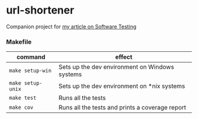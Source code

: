 # url-shortener

Companion project for [my article on Software Testing](https://bit.ly/reliable-code-1A)

### Makefile

| command           | effect                                          |
| ----------------- | ----------------------------------------------- |
| `make setup-win`  | Sets up the dev environment on Windows systems  |
| `make setup-unix` | Sets up the dev environment on \*nix systems    |
| `make test`       | Runs all the tests                              |
| `make cov`        | Runs all the tests and prints a coverage report |
